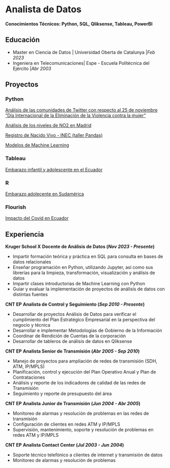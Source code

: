 # Analista de Datos

#### Conocimientos Técnicos: Python, SQL, Qliksense, Tableau, PowerBI

## Educación
-  Master en Ciencia de Datos     | Universidad Oberta de Catalunya  |_Feb 2023_								       		
-  Ingeniera en Telecomunicaciones| Espe - Escuela Politécnica del Ejército  |_Abr 2003_	 		        		

## Proyectos
### Python
[Análisis de las comunidades de Twitter con respecto al 25 de noviembre “Día Internacional de la Eliminación de la Violencia contra la mujer” ](https://openaccess.uoc.edu/handle/10609/148755)

[Análisis de los niveles de NO2 en Madrid
](https://www.youtube.com/live/6Gz9yxC5o6A?si=nHjZMl1waa1q7fps )

[Registro de Nacido Vivo - INEC (taller Pandas)](https://github.com/aemartineze/taller_pandas)

[Modelos de Machine Learning](https://github.com/aemartineze/taller_pandas)

### Tableau
[Embarazo infantil y adolescente en el Ecuador
](https://public.tableau.com/app/profile/andrea.martinez6335/viz/EmbarazoinfantilyadolescenteenelEcuador/Nacional2)

### R
[Embarazo adolecente en Sudamérica](https://aemartineze.github.io/cartograma/)

### Flourish
[Impacto del Covid en Ecuador](https://public.flourish.studio/story/1550365/)

## Experiencia
**Kruger School X**
**Docente de Análisis de Datos (_Nov 2023 - Presente_)**
-	Impartir formación teórica y práctica en SQL para consulta en bases de datos relacionales
-	Enseñar programación en Python, utilizando Jupyter, así como sus librerías para la limpieza, transformación, visualización y análisis de datos
-	Impartir clases introductorias de Machine Learning con Python
-	Guiar y evaluar la implementación de proyectos de análisis de datos con distintas fuentes

**CNT EP**
**Analista de Control y Seguimiento (_Sep 2010 - Presente_)**
- Desarrollar de proyectos Análisis de Datos para verificar el cumplimiento del Plan Estratégico Empresarial en la perspectiva del negocio y técnica
-	Desarrollar e implementar Metodologías de Gobierno de la Información
-	Coordinar de Rendición de Cuentas de la corporación
-	Desarrollar de tableros de análisis de datos en Qliksense 

**CNT EP**
**Analista Senior de Transmisión (_Abr 2005 - Sep 2010_)**
-  Manejo de proyectos para ampliación de redes de transmisión (SDH, ATM, IP/MPLS)
-  Planificación, control y  ejecución del Plan Operativo Anual y Plan de Contrataciones
-  Análisis y reporte de los indicadores de calidad de las redes de Transmisión
-  Seguimiento y reporte de presupuesto del área

**CNT EP**
**Analista Junior de Transmisión (_Jun 2004 - Abr 2005_)**
-  Monitoreo de alarmas y resolución de problemas en las redes de transmisión
-  Configuración de clientes en redes ATM y IP/MPLS
-  Supervisión, mantenimiento, soporte y resolución de problemas en redes ATM y IP/MPLS 

**CNT EP**
**Analista Contact Center (_Jul 2003 - Jun 2004_)**
- Soporte técnico telefónico a clientes de internet y transmisión de datos
- Monitoreo de alarmas y resolución de problemas
  





